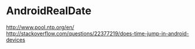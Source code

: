 # AndroidRealDate
http://www.pool.ntp.org/en/
http://stackoverflow.com/questions/22377219/does-time-jump-in-android-devices
